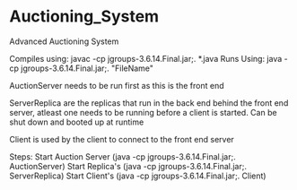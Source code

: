 # Auctioning_System
Advanced Auctioning System

Compiles using: javac -cp jgroups-3.6.14.Final.jar;. *.java
Runs Using: java -cp jgroups-3.6.14.Final.jar;. "FileName"

AuctionServer needs to be run first as this is the front end

ServerReplica are the replicas that run in the back end behind the front end server, 
atleast one needs to be running before a client is started. Can be shut down and booted up at runtime

Client is used by the client to connect to the front end server

Steps:
Start Auction Server (java -cp jgroups-3.6.14.Final.jar;. AuctionServer)
Start Replica's (java -cp jgroups-3.6.14.Final.jar;. ServerReplica)
Start Client's (java -cp jgroups-3.6.14.Final.jar;. Client)
